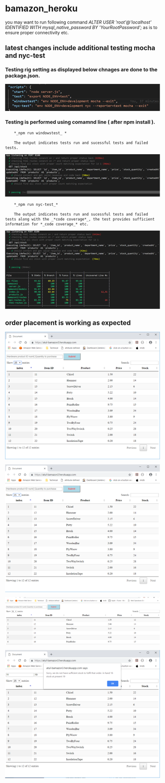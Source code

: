 # bamazon_heroku



you may want to run following command *_ALTER USER 'root'@'localhost' IDENTIFIED WITH mysql_native_password BY 'YourRootPassword';_* as is to ensure proper connectivity etc.

## latest changes include additional testing mocha and nyc-test 

### Testing rig setting as displayed below chnages are done to the package.json.

![Alt text](/screenshots/testing_rig_setup.png?raw=true "testing rig setup")

### Testing is performed using comamnd line ( after npm install ).

        *_npm run windowstest_ *

        The output indicates tests run and sucessful tests and failed tests.
        
![Alt text](/screenshots/testing_nocodecoverage.png?raw=true "testing results")

        *_npm run nyc-test_*
        
        The output indicates tests run and sucessful tests and failed tests along with the _*code coverage*_, the test provides sufficient information for *_code coverage_* etc.

![Alt text](/screenshots/testing.png?raw=true "testing results with code coverage")



## order placement is working as expected 

![Alt text](/screenshots/inventory.png?raw=true "list inventory")

![Alt text](/screenshots/order_placed.png?raw=true "order placed")

![Alt text](/screenshots/stock_updated_after_order.png?raw=true "stock updated after valid order")

![Alt text](/screenshots/cant_process_order.png?raw=true "cant process due to lack of sufficient stock")
